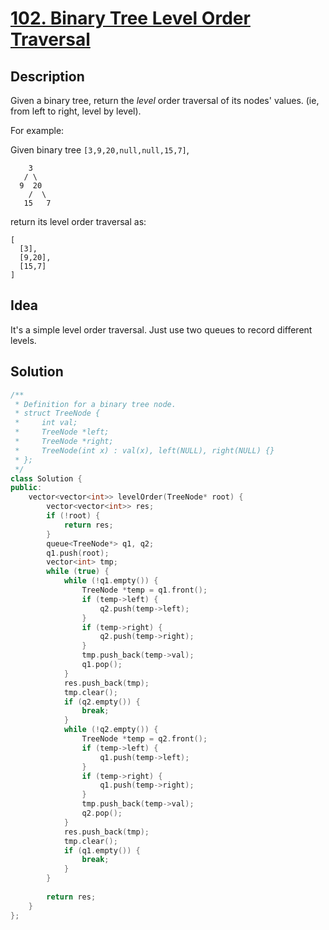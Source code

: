 # [102. Binary Tree Level Order Traversal](https://leetcode.com/problems/binary-tree-level-order-traversal/description/)

## Description

Given a binary tree, return the *level* order traversal of its nodes' values. (ie, from left to right, level by level).

For example:

Given binary tree `[3,9,20,null,null,15,7]`,

```
    3
   / \
  9  20
    /  \
   15   7
```

return its level order traversal as:

```
[
  [3],
  [9,20],
  [15,7]
]
```

## Idea

It's a simple level order traversal. Just use two queues to record different levels.

## Solution

```cpp
/**
 * Definition for a binary tree node.
 * struct TreeNode {
 *     int val;
 *     TreeNode *left;
 *     TreeNode *right;
 *     TreeNode(int x) : val(x), left(NULL), right(NULL) {}
 * };
 */
class Solution {
public:
    vector<vector<int>> levelOrder(TreeNode* root) {
        vector<vector<int>> res;
        if (!root) {
            return res;
        }
        queue<TreeNode*> q1, q2;
        q1.push(root);
        vector<int> tmp;
        while (true) {
            while (!q1.empty()) {
                TreeNode *temp = q1.front();
                if (temp->left) {
                    q2.push(temp->left);
                }
                if (temp->right) {
                    q2.push(temp->right);
                }
                tmp.push_back(temp->val);
                q1.pop();
            }
            res.push_back(tmp);
            tmp.clear();
            if (q2.empty()) {
                break;
            }
            while (!q2.empty()) {
                TreeNode *temp = q2.front();
                if (temp->left) {
                    q1.push(temp->left);
                }
                if (temp->right) {
                    q1.push(temp->right);
                }
                tmp.push_back(temp->val);
                q2.pop();
            }
            res.push_back(tmp);
            tmp.clear();
            if (q1.empty()) {
                break;
            }
        }
        
        return res;
    }
};
```